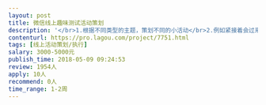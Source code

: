 ```yaml
---                
layout: post       
title: 微信线上趣味测试活动策划           
description: '</br>1.根据不同类型的主题，策划不同的小活动</br>2.例如紧接着会过来的5.20 ，以情人以及恋爱为主题</br>人员要求：</br>1.有丰富的线上活动策划及执行经验（重要）</br>2.有很多有趣的想法的点子</br>3.脑洞够大</br>4.执行到位（重点）</br>'     
contenturl: https://pro.lagou.com/project/7751.html      
tags: [线上活动策划/执行]            
salary: 3000-5000元          
publish_time: 2018-05-09 09:24:53         
review: 1954人                   
apply: 10人                   
recommend: 0人                   
time_range: 1-2周              
---                 
```


